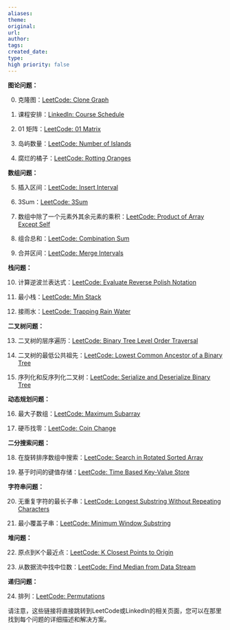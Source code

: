 ```yaml
---
aliases: 
theme: 
original: 
url: 
author: 
tags: 
created_date: 
type: 
high priority: false
---
```



**图论问题：**

0. 克隆图：[LeetCode: Clone Graph](https://leetcode.com/problems/clone-graph)

1. 课程安排：[LinkedIn: Course Schedule](https://lnkd.in/de8Q3NBS)

2. 01 矩阵：[LeetCode: 01 Matrix](https://leetcode.com/problems/01-matrix)

3. 岛屿数量：[LeetCode: Number of Islands](https://leetcode.com/problems/number-of-islands)

4. 腐烂的橘子：[LeetCode: Rotting Oranges](https://leetcode.com/problems/rotting-oranges)

**数组问题：**

5. 插入区间：[LeetCode: Insert Interval](https://leetcode.com/problems/insert-interval)

6. 3Sum：[LeetCode: 3Sum](https://leetcode.com/problems/3sum)

7. 数组中除了一个元素外其余元素的乘积：[LeetCode: Product of Array Except Self](https://leetcode.com/problems/product-of-array-except-self)

8. 组合总和：[LeetCode: Combination Sum](https://leetcode.com/problems/combination-sum)

9. 合并区间：[LeetCode: Merge Intervals](https://leetcode.com/problems/merge-intervals)

**栈问题：**

10. 计算逆波兰表达式：[LeetCode: Evaluate Reverse Polish Notation](https://leetcode.com/problems/evaluate-reverse-polish-notation)

11. 最小栈：[LeetCode: Min Stack](https://leetcode.com/problems/min-stack)

12. 接雨水：[LeetCode: Trapping Rain Water](https://leetcode.com/problems/trapping-rain-water)

**二叉树问题：**

13. 二叉树的层序遍历：[LeetCode: Binary Tree Level Order Traversal](https://leetcode.com/problems/binary-tree-level-order-traversal)

14. 二叉树的最低公共祖先：[LeetCode: Lowest Common Ancestor of a Binary Tree](https://leetcode.com/problems/lowest-common-ancestor-of-a-binary-tree)

15. 序列化和反序列化二叉树：[LeetCode: Serialize and Deserialize Binary Tree](https://leetcode.com/problems/serialize-and-deserialize-binary-tree)

**动态规划问题：**

16. 最大子数组：[LeetCode: Maximum Subarray](https://leetcode.com/problems/maximum-subarray)

17. 硬币找零：[LeetCode: Coin Change](https://leetcode.com/problems/coin-change)

**二分搜索问题：**

18. 在旋转排序数组中搜索：[LeetCode: Search in Rotated Sorted Array](https://leetcode.com/problems/search-in-rotated-sorted-array)

19. 基于时间的键值存储：[LeetCode: Time Based Key-Value Store](https://leetcode.com/problems/time-based-key-value-store)

**字符串问题：**

20. 无重复字符的最长子串：[LeetCode: Longest Substring Without Repeating Characters](https://leetcode.com/problems/longest-substring-without-repeating-characters)

21. 最小覆盖子串：[LeetCode: Minimum Window Substring](https://leetcode.com/problems/minimum-window-substring)

**堆问题：**

22. 原点到K个最近点：[LeetCode: K Closest Points to Origin](https://leetcode.com/problems/k-closest-points-to-origin)

23. 从数据流中找中位数：[LeetCode: Find Median from Data Stream](https://leetcode.com/problems/find-median-from-data-stream)

**递归问题：**

24. 排列：[LeetCode: Permutations](https://leetcode.com/problems/permutations)

请注意，这些链接将直接跳转到LeetCode或LinkedIn的相关页面，您可以在那里找到每个问题的详细描述和解决方案。